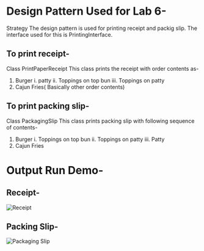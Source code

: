 # Design Pattern Used for Lab 6-
Strategy
The design pattern is used for printing receipt and packig slip. The interface used for this is PrintingInterface.

## To print receipt-
Class PrintPaperReceipt
This class prints the receipt with order contents as-
1. Burger 
    i. patty
    ii. Toppings on top bun
    iii. Toppings on patty
2. Cajun Fries( Basically other order contents)

## To print packing slip-
Class PackagingSlip
This class prints packing slip with following sequence of contents-
1. Burger
  i. Toppings on top bun
  ii. Toppings on patty
  iii. Patty
2. Cajun Fries

# Output Run Demo-
## Receipt-
![Receipt](https://github.com/monakhandat/cmpe202/blob/master/lab6/output/Receipt.jpg)

## Packing Slip-
![Packaging Slip](https://github.com/monakhandat/cmpe202/blob/master/lab6/output/Packaging%20Slip.jpg)
